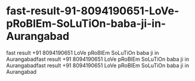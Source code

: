 # fast-result-91-8094190651-LoVe-pRoBlEm-SoLuTiOn-baba-ji-in-Aurangabad
fast result +91 8094190651 LoVe pRoBlEm SoLuTiOn baba ji in Aurangabadfast result +91 8094190651 LoVe pRoBlEm SoLuTiOn baba ji in Aurangabadfast result +91 8094190651 LoVe pRoBlEm SoLuTiOn baba ji in Aurangabad
